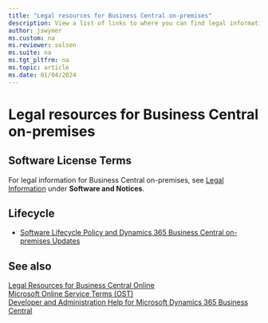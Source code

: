 ```yaml
---
title: "Legal resources for Business Central on-premises"
description: View a list of links to where you can find legal information that applies to Business Central on-premises deployments.
author: jswymer
ms.custom: na
ms.reviewer: solsen
ms.suite: na
ms.tgt_pltfrm: na
ms.topic: article
ms.date: 01/04/2024
---
```


# Legal resources for Business Central on-premises

## Software License Terms

For legal information for Business Central on-premises, see [Legal Information](https://dynamics.microsoft.com/en-au/business-applications/legal/) under **Software and Notices**. 

<!--
## Software License Terms

- [Dynamics 365 Business Central on-premises- \<language\>.pdf](https://www.microsoft.com/download/details.aspx?id=57274)

## Third-Party Notices

- [Dynamics Business Central On-Premises Third-Party Notices.pdf](https://go.microsoft.com/fwlink/?linkid=2144507)  

## AL Language

- [AL Language - Terms of Use.pdf](https://www.microsoft.com/download/details.aspx?id=57274)

## Envestnet Yodlee - Bank Feeds

- [Envestnet Yodlee - Bank Feeds Terms and Conditions.pdf](https://www.microsoft.com/download/details.aspx?id=57274)

## GetAddressIO

- [GetAddressIO-MBS - External Components License Agreement Summary.pdf](https://www.microsoft.com/download/details.aspx?id=57274)

<!--## Teams integration-->

## Lifecycle

- [Software Lifecycle Policy and Dynamics 365 Business Central on-premises Updates](lifecycle-policy-on-premises.md)

<!--- links-->

## See also

[Legal Resources for Business Central Online](legal.md)    
[Microsoft Online Service Terms (OST)](https://www.microsoft.com/licensing/product-licensing/products)    
[Developer and Administration Help for Microsoft Dynamics 365 Business Central](../index.md)  


